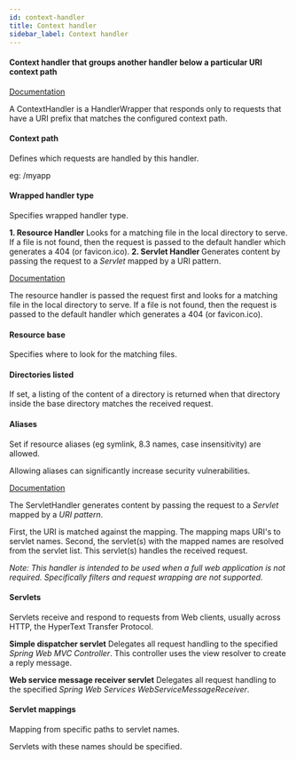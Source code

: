 ```yaml
---
id: context-handler
title: Context handler
sidebar_label: Context handler
---
```

#### Context handler that groups another handler below a particular URI context path 
<a href="http://wiki.eclipse.org/Jetty/Reference/Jetty_Architecture#Context" target="_blank">Documentation</a>

A ContextHandler is a HandlerWrapper that responds only to requests that have a URI prefix that matches the configured context path.


#### Context path
Defines which requests are handled by this handler.

 eg: /myapp  

#### Wrapped handler type
Specifies wrapped handler type.

<b>1. Resource Handler  </b>
Looks for a matching file in the local directory to serve. If a file is not found, then the request is passed to the default handler which generates a 404 (or favicon.ico). 
<b>2. Servlet Handler </b> 
Generates content by passing the request to a <i>Servlet</i> mapped by a URI pattern. 





<a href="http://wiki.eclipse.org/Jetty/Reference/Jetty_Architecture#Handlers" target="_blank">Documentation</a>

The resource handler is passed the request first and looks for a matching file in the local directory to serve. If a file is not found, then the request is passed to the default handler which generates a 404 (or favicon.ico). 

#### Resource base
Specifies where to look for the matching files.

#### Directories listed
If set, a listing of the content of a directory is returned when that directory inside the base directory matches the received request.

#### Aliases
Set if resource aliases (eg symlink, 8.3 names, case insensitivity) are allowed.

Allowing aliases can significantly increase security vulnerabilities. 


<a href="http://wiki.eclipse.org/Jetty/Reference/Jetty_Architecture#Servlets" target="_blank">Documentation</a>

The ServletHandler generates content by passing the request to a <i>Servlet</i> mapped by a <i>URI pattern</i>. 

First, the URI is matched against the mapping. The mapping maps URI's to servlet names. 
Second, the servlet(s) with the mapped names are resolved from the servlet list. This servlet(s) handles the received request.

<i>Note:
This handler is intended to be used when a full web application is not required. Specifically filters and request wrapping are not supported.</i>

#### Servlets
Servlets receive and respond to requests from Web clients, usually across HTTP, the HyperText Transfer Protocol.

<b>Simple dispatcher servlet</b>
Delegates all request handling to the specified <i>Spring Web MVC Controller</i>. This controller uses the view resolver to create a reply message. 

<b>Web service message receiver servlet</b>
Delegates all request handling to the specified <i>Spring Web Services WebServiceMessageReceiver</i>.

#### Servlet mappings
Mapping from specific paths to servlet names. 

Servlets with these names should be specified.

